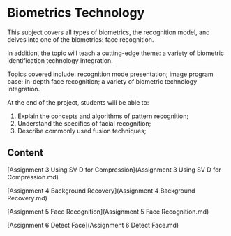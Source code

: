 # Biometrics Technology

This subject covers all types of biometrics, the recognition model, and delves into one of the biometrics: face recognition.

In addition, the topic will teach a cutting-edge theme: a variety of biometric identification technology integration.

Topics covered include: recognition mode presentation; image program base; in-depth face recognition; a variety of biometric technology integration. 

At the end of the project, students will be able to:

1. Explain the concepts and algorithms of pattern recognition;
2. Understand the specifics of facial recognition; 
3. Describe commonly used fusion techniques;


## Content

[Assignment 3 Using SV D for Compression](Assignment 3 Using SV D for Compression.md)

[Assignment 4 Background Recovery](Assignment 4 Background Recovery.md)

[Assignment 5 Face Recognition](Assignment 5 Face Recognition.md)

[Assignment 6 Detect Face](Assignment 6 Detect Face.md)